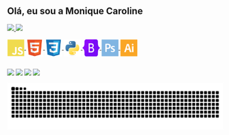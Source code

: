 ## Olá, eu sou a Monique Caroline

<div>
  <a href="https://github.com/monique-caroline">
  <img heigth="180em" src="https://github-readme-stats.vercel.app/api?username=monique-caroline&show_icons=true&theme=radical&include_all_commits=true&count_private=true"/>
  <img heigth="180em" src="https://github-readme-stats.vercel.app/api/top-langs/?username=monique-caroline&layout=compact&langs_count-16&theme=radical"/>
</div>

 <div style="display: inline_block"><br>
    <img align="center" alt="Monique-js" heigth="30" width="40" src="https://raw.githubusercontent.com/devicons/devicon/master/icons/javascript/javascript-plain.svg">
    <img align="center" alt="Monique-html" heigth="30" width="40" src="https://raw.githubusercontent.com/devicons/devicon/master/icons/html5/html5-original.svg">
    <img align="center" alt="Monique-css" heigth="30" width="40" src="https://raw.githubusercontent.com/devicons/devicon/master/icons/css3/css3-original.svg">
    <img align="center" alt="Monique-python" heigth="30" width="40" src="https://raw.githubusercontent.com/devicons/devicon/master/icons/python/python-original.svg">
    <img align="center" alt="Monique-bootstrap" heigth="30" width="40"
src="https://raw.githubusercontent.com/devicons/devicon/master/icons/bootstrap/bootstrap-original.svg">
    <img align="center" alt="Monique-photoshop" heigth="30" width="40"
src="https://raw.githubusercontent.com/devicons/devicon/master/icons/photoshop/photoshop-plain.svg">
    <img align="center" alt="Monique-illustrator" heigth="30" width="40" src="https://raw.githubusercontent.com/devicons/devicon/master/icons/illustrator/illustrator-plain.svg">
 </div>  

  ##
  
 <div>
   <a href="https://www.linkedin.com/in/moniquecaroline" target="_blank"><img src="https://img.shields.io/badge/-LinkedIn-%230077B5?style=for-the-badge&logo=linkedin&logoColor=white" target="_blank"></a>
   <a href="https://www.instagram.com/monique.caroline/" target="_blank"><img src="https://img.shields.io/badge/-Instagram-%23E4405F?style=for-the-badge&logo=instagram&logoColor=white" target="_blank"></a>
   <a href="https://www.behance.net/monique_caroline" target="_blank"><img src="https://img.shields.io/badge/-Behance-%23E4405F?style=for-the-badge&logo=behance&logoColor=white" target="_blank"></a>
   <a href="mailto:monique.cgd@gmail.com"><img src="https://img.shields.io/badge/-Gmail-%233333?style=for-the-badge&logo=gmail&logoColor=white" target="_blank"></a>
   
   ![Snake animation](https://github.com/monique-caroline/monique-caroline/blob/output/github-contribution-grid-snake.svg)
   
 </div>
  
 
  

<!---
monique-caroline/monique-caroline is a ✨ special ✨ repository because its `README.md` (this file) appears on your GitHub profile.
You can click the Preview link to take a look at your changes.
--->

